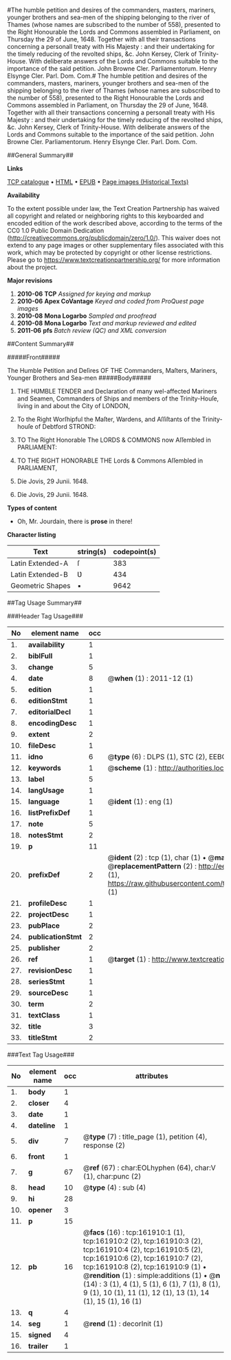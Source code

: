 #The humble petition and desires of the commanders, masters, mariners, younger brothers and sea-men of the shipping belonging to the river of Thames (whose names are subscribed to the number of 558), presented to the Right Honourable the Lords and Commons assembled in Parliament, on Thursday the 29 of June, 1648. Together with all their transactions concerning a personall treaty with His Majesty : and their undertaking for the timely reducing of the revolted ships, &c. John Kersey, Clerk of Trinity-House. With deliberate answers of the Lords and Commons suitable to the importance of the said petition. John Browne Cler. Parliamentorum. Henry Elsynge Cler. Parl. Dom. Com.#
The humble petition and desires of the commanders, masters, mariners, younger brothers and sea-men of the shipping belonging to the river of Thames (whose names are subscribed to the number of 558), presented to the Right Honourable the Lords and Commons assembled in Parliament, on Thursday the 29 of June, 1648. Together with all their transactions concerning a personall treaty with His Majesty : and their undertaking for the timely reducing of the revolted ships, &c. John Kersey, Clerk of Trinity-House. With deliberate answers of the Lords and Commons suitable to the importance of the said petition. John Browne Cler. Parliamentorum. Henry Elsynge Cler. Parl. Dom. Com.

##General Summary##

**Links**

[TCP catalogue](http://www.ota.ox.ac.uk/tcp/)  • 
[HTML](http://tei.it.ox.ac.uk/tcp/Texts-HTML/free/A86/A86747.html)  • 
[EPUB](http://tei.it.ox.ac.uk/tcp/Texts-EPUB/free/A86/A86747.epub) • 
[Page images (Historical Texts)](https://historicaltexts.jisc.ac.uk/eebo-99864584e)

**Availability**

To the extent possible under law, the Text Creation Partnership has waived all copyright and related or neighboring rights to this keyboarded and encoded edition of the work described above, according to the terms of the CC0 1.0 Public Domain Dedication (http://creativecommons.org/publicdomain/zero/1.0/). This waiver does not extend to any page images or other supplementary files associated with this work, which may be protected by copyright or other license restrictions. Please go to https://www.textcreationpartnership.org/ for more information about the project.

**Major revisions**

1. __2010-06__ __TCP__ *Assigned for keying and markup*
1. __2010-06__ __Apex CoVantage__ *Keyed and coded from ProQuest page images*
1. __2010-08__ __Mona Logarbo__ *Sampled and proofread*
1. __2010-08__ __Mona Logarbo__ *Text and markup reviewed and edited*
1. __2011-06__ __pfs__ *Batch review (QC) and XML conversion*

##Content Summary##

#####Front#####

The Humble Petition and Deſires OF THE Commanders, Maſters, Mariners, Younger Brothers and Sea-men 
#####Body#####

1. THE HƲMBLE TENDER and Declaration of many wel-affected Mariners and Seamen, Commanders of Ships and members of the Trinity-Houſe, living in and about the City of LONDON,

1. To the Right Worſhipful the Maſter, Wardens, and Aſſiſtants of the Trinity-houſe of Debtford STROND:

1. TO The Right Honorable The LORDS & COMMONS now Aſſembled in PARLIAMENT:

1. TO THE RIGHT HONORABLE THE Lords & Commons Aſſembled in PARLIAMENT,

1. Die Jovis, 29 Junii. 1648.

1. Die Jovis, 29 Junii. 1648.

**Types of content**

  * Oh, Mr. Jourdain, there is **prose** in there!

**Character listing**


|Text|string(s)|codepoint(s)|
|---|---|---|
|Latin Extended-A|ſ|383|
|Latin Extended-B|Ʋ|434|
|Geometric Shapes|▪|9642|

##Tag Usage Summary##

###Header Tag Usage###

|No|element name|occ|attributes|
|---|---|---|---|
|1.|__availability__|1||
|2.|__biblFull__|1||
|3.|__change__|5||
|4.|__date__|8| @__when__ (1) : 2011-12 (1)|
|5.|__edition__|1||
|6.|__editionStmt__|1||
|7.|__editorialDecl__|1||
|8.|__encodingDesc__|1||
|9.|__extent__|2||
|10.|__fileDesc__|1||
|11.|__idno__|6| @__type__ (6) : DLPS (1), STC (2), EEBO-CITATION (1), PROQUEST (1), VID (1)|
|12.|__keywords__|1| @__scheme__ (1) : http://authorities.loc.gov/ (1)|
|13.|__label__|5||
|14.|__langUsage__|1||
|15.|__language__|1| @__ident__ (1) : eng (1)|
|16.|__listPrefixDef__|1||
|17.|__note__|5||
|18.|__notesStmt__|2||
|19.|__p__|11||
|20.|__prefixDef__|2| @__ident__ (2) : tcp (1), char (1)  •  @__matchPattern__ (2) : ([0-9\-]+):([0-9IVX]+) (1), (.+) (1)  •  @__replacementPattern__ (2) : http://eebo.chadwyck.com/downloadtiff?vid=$1&page=$2 (1), https://raw.githubusercontent.com/textcreationpartnership/Texts/master/tcpchars.xml#$1 (1)|
|21.|__profileDesc__|1||
|22.|__projectDesc__|1||
|23.|__pubPlace__|2||
|24.|__publicationStmt__|2||
|25.|__publisher__|2||
|26.|__ref__|1| @__target__ (1) : http://www.textcreationpartnership.org/docs/. (1)|
|27.|__revisionDesc__|1||
|28.|__seriesStmt__|1||
|29.|__sourceDesc__|1||
|30.|__term__|2||
|31.|__textClass__|1||
|32.|__title__|3||
|33.|__titleStmt__|2||


###Text Tag Usage###

|No|element name|occ|attributes|
|---|---|---|---|
|1.|__body__|1||
|2.|__closer__|4||
|3.|__date__|1||
|4.|__dateline__|1||
|5.|__div__|7| @__type__ (7) : title_page (1), petition (4), response (2)|
|6.|__front__|1||
|7.|__g__|67| @__ref__ (67) : char:EOLhyphen (64), char:V (1), char:punc (2)|
|8.|__head__|10| @__type__ (4) : sub (4)|
|9.|__hi__|28||
|10.|__opener__|3||
|11.|__p__|15||
|12.|__pb__|16| @__facs__ (16) : tcp:161910:1 (1), tcp:161910:2 (2), tcp:161910:3 (2), tcp:161910:4 (2), tcp:161910:5 (2), tcp:161910:6 (2), tcp:161910:7 (2), tcp:161910:8 (2), tcp:161910:9 (1)  •  @__rendition__ (1) : simple:additions (1)  •  @__n__ (14) : 3 (1), 4 (1), 5 (1), 6 (1), 7 (1), 8 (1), 9 (1), 10 (1), 11 (1), 12 (1), 13 (1), 14 (1), 15 (1), 16 (1)|
|13.|__q__|4||
|14.|__seg__|1| @__rend__ (1) : decorInit (1)|
|15.|__signed__|4||
|16.|__trailer__|1||
